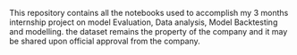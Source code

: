 This repository contains all the notebooks used to accomplish my 3 months internship project on model Evaluation, Data analysis, Model Backtesting and modelling. the dataset remains the property of the company and it may be shared upon official approval from the company. 
